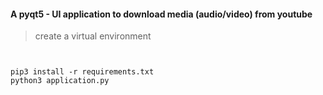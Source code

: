 #### A pyqt5 - UI application to download media (audio/video) from youtube

>create a virtual environment
<pre><code>

pip3 install -r requirements.txt
python3 application.py
</code></pre>
